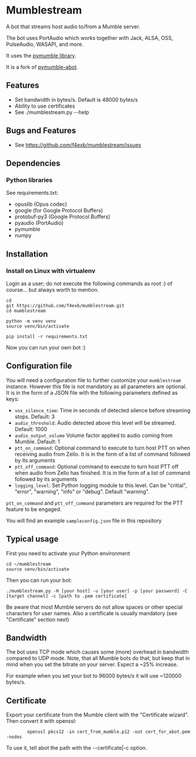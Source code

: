 # Mumblestream
A bot that streams host audio to/from a Mumble server.

The bot uses PortAudio which works together with Jack, ALSA, OSS, PulseAudio, WASAPI, and more.

It uses the [pymumble library](https://github.com/azlux/pymumble).

It is a fork of [pymumble-abot](https://github.com/ranomier/pymumble-abot).

## Features
* Set bandwidth in bytes/s. Default is 48000 bytes/s
* Ability to use certificates
* See ./mumblestream.py --help

## Bugs and Features
* See https://github.com/f4exb/mumblestream/issues

## Dependencies
### Python libraries
See requirements.txt:
* opuslib (Opus codec)
* google (for Google Protocol Buffers)
* protobuf-py3 (Google Protocol Buffers)
* pyaudio (PortAudio)
* pymumble
* numpy

## Installation
### Install on Linux with virtualenv
Login as a user; do not execute the following commands as root :) of course... but always worth to mention.

    cd
	git https://github.com/f4exb/mumblestream.git
	cd mumblestream

	python -m venv venv
	source venv/bin/activate

	pip install -r requirements.txt


Now you can run your own bot :)

## Configuration file

You will need a configuration file to further customize your `mumblestream` instance. However this file is not mandatory as all parameters are optional. It is in the form of a JSON file with the following parameters defined as keys:

- `vox_silence_time`: Time in seconds of detected silence before streaming stops. Default: 3
- `audio_threshold`: Audio detected above this level will be streamed. Default: 1000
- `audio_output_volume` Volume factor applied to audio coming from Mumble. Default: 1
- `ptt_on_command`: Optional command to execute to turn host PTT on when receiving audio from Zello. It is in the form of a list of command followed by its arguments
- `ptt_off_command`: Optional command to execute to turn host PTT off when audio from Zello has finished. It is in the form of a list of command followed by its arguments
- `logging_level`: Set Python logging module to this level. Can be "critial", "error", "warning", "info" or "debug". Default "warning".

`ptt_on_command` and `ptt_off_command` parameters are required for the PTT feature to be engaged.

You will find an example `sampleconfig.json` file in this repository

## Typical usage
First you need to activate your Python environment

    cd ~/mumblestream
    source venv/bin/activate

Then you can run your bot:

	./mumblestream.py -H [your host] -u [your user] -p [your password] -C [target channel] -c [path to .pem certificate]

Be aware that most Mumble servers do not allow spaces or other special characters for user names.
Also a certificate is usually mandatory (see "Certificate" section next)

## Bandwidth
The bot uses TCP mode which causes some (more) overhead in bandwidth compared to UDP mode. Note, that all Mumble bots do that; but keep that in mind when you set the bitrate on your server. Expect a ~25% increase.

For example when you set your bot to 96000 bytes/s it will use ~120000 bytes/s.

## Certificate
Export your certificate from the Mumble client with the "Certificate wizard". Then convert it with openssl:

			openssl pkcs12 -in cert_from_mumble.p12 -out cert_for_abot.pem -nodes

To use it, tell abot the path with the --certificate|-c option.
